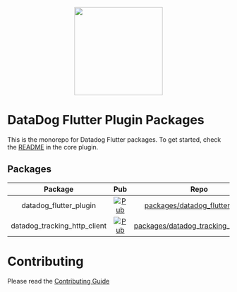 <p align="center">
    <img src="https://imgix.datadoghq.com/img/about/presskit/logo-v/dd_vertical_white.png" width="200">
</p>

# DataDog Flutter Plugin Packages

This is the monorepo for Datadog Flutter packages. To get started, check the
[README](packages/datadog_flutter_plugin/README.md) in the core plugin.

## Packages

| Package | Pub | Repo |
| :-----: | :-: | :--: |
| datadog_flutter_plugin | [![Pub](https://img.shields.io/pub/v/datadog_flutter_plugin.svg)](https://pub.dev/packages/datadog_flutter_plugin) | [packages/datadog_flutter_plugin](packages/datadog_flutter_plugin/) | 
| datadog_tracking_http_client | [![Pub](https://img.shields.io/pub/v/datadog_tracking_http_client.svg)](https://pub.dev/packages/datadog_tracking_http_client) | [packages/datadog_tracking_http_client](packages/datadog_tracking_http_client/) | 

# Contributing

Please read the [Contributing Guide](CONTRIBUTING.md)